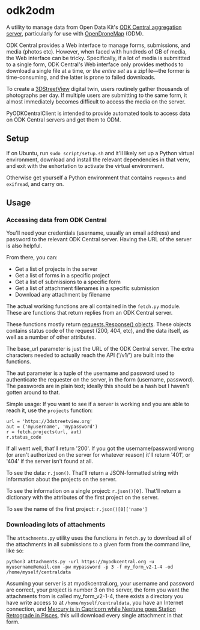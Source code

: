 # odk2odm

A utility to manage data from Open Data Kit's [ODK Central aggregation server](https://docs.getodk.org/central-intro/), particularly for use with [OpenDroneMap](opendronemap.org) (ODM).

ODK Central provides a Web interface to manage forms, submissions, and media (photos etc). However, when faced with hundreds of GB of media, the Web interface can be tricky. Specifically, if a lot of media is submittted to a single form, ODK Central's Web interface only provides methods to download a single file at a time, or _the entire set_ as a zipfile&mdash;the former is time-consuming, and the latter is prone to failed downloads.

To create a [3DStreetView](3dstreetview.org) digital twin, users routinely gather thousands of photographs per day. If multiple users are submitting to the same form, it almost immediately becomes difficult to access the media on the server.

PyODKCentralClient is intended to provide automated tools to access data on ODK Central servers and get them to ODM.

## Setup
If on Ubuntu, run ```sudo script/setup.sh``` and it'll likely set up a Python virtual environment, download and install the relevant dependencies in that venv, and exit with the exhortation to activate the virtual environment.

Otherwise get yourself a Python environment that contains ```requests``` and ```exifread```, and carry on.

## Usage
### Accessing data from ODK Central
You'll need your credentials (username, usually an email address) and password to the relevant ODK Central server. Having the URL of the server is also helpful.

From there, you can:
- Get a list of projects in the server
- Get a list of forms in a specific project
- Get a list of submissions to a specific form
- Get a list of attachment filenames in a specific submission
- Download any attachment by filename

The actual working functions are all contained in the ```fetch.py``` module. These are functions that return replies from an ODK Central server. 

These functions mostly return [requests.Response() objects](https://www.w3schools.com/python/ref_requests_response.asp). These objects contains status code of the request (200, 404, etc), and the data itself, as well as a number of other attributes.

The base_url parameter is just the URL of the ODK Central server. The extra characters needed to actually reach the API ('/v1/') are built into the functions.

The aut parameter is a tuple of the username and password used to authenticate the requester on the server, in the form (username, password). The passwords are in plain text; ideally this should be a hash but I haven't gotten around to that.

Simple usage:
If you want to see if a server is working and you are able to reach it, use the ```projects``` function:

```
url = 'https://3dstreetview.org'
aut = ('myusername', 'mypassword')
r = fetch.projects(url, aut)
r.status_code
```

If all went well, that'll return '200'. If you got the username/password wrong (or aren't authorized on the server for whatever reason) it'll return '401', or '404' if the server isn't found at all.

To see the data: ```r.json()```. That'll return a JSON-formatted string with information about the projects on the server.

To see the information on a single project: ```r.json()[0]```. That'll return a dictionary with the attributes of the first project on the server.

To see the name of the first project: ```r.json()[0]['name']``` 

### Downloading lots of attachments

The ```attachments.py``` utility uses the functions in ```fetch.py``` to download all of the attachments in all submissions to a given form from the command line, like so:

```
python3 attachments.py -url https://myodkcentral.org -u myusername@email.com -pw mypassword -p 3 -f my_form_v2-1-4 -od /home/myself/centraldata
```

Assuming your server is at myodkcentral.org, your username and password are correct, your project is number 3 on the server, the form you want the attachments from is called my_form_v2-1-4, there exists a directory you have write access to at ```/home/myself/centraldata```, you have an Internet connection, and [Mercury is in Capricorn while Neptune goes Station Retrograde in Pisces](https://www.theplanetstoday.com/astrology.html), this will download every single attachment in that form.



